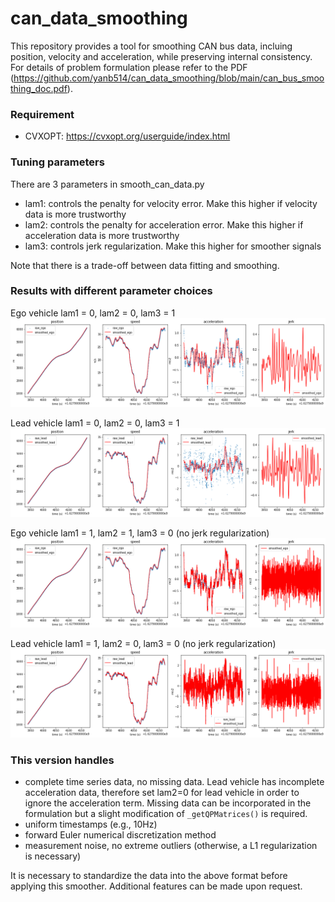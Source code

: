 # can_data_smoothing

This repository provides a tool for smoothing CAN bus data, incluing position, velocity and acceleration, while preserving internal consistency.
For details of problem formulation please refer to the PDF (https://github.com/yanb514/can_data_smoothing/blob/main/can_bus_smoothing_doc.pdf).

### Requirement
- CVXOPT: https://cvxopt.org/userguide/index.html

### Tuning parameters
There are 3 parameters in smooth_can_data.py
- lam1: controls the penalty for velocity error. Make this higher if velocity data is more trustworthy
- lam2: controls the penalty for acceleration error.  Make this higher if acceleration data is more trustworthy
- lam3: controls jerk regularization.  Make this higher for smoother signals

Note that there is a trade-off between data fitting and smoothing.

### Results with different parameter choices
Ego vehicle
lam1 = 0, lam2 = 0, lam3 = 1
![](https://github.com/yanb514/can_data_smoothing/blob/main/figures/ego_0_0_1.png)

Lead vehicle
lam1 = 0, lam2 = 0, lam3 = 1
![](https://github.com/yanb514/can_data_smoothing/blob/main/figures/lead_0_0_1.png)

Ego vehicle
lam1 = 1, lam2 = 1, lam3 = 0 (no jerk regularization)
![](https://github.com/yanb514/can_data_smoothing/blob/main/figures/ego_1_1_0.png)

Lead vehicle
lam1 = 1, lam2 = 0, lam3 = 0 (no jerk regularization)
![](https://github.com/yanb514/can_data_smoothing/blob/main/figures/lead_1_0_0.png)

### This version handles
- complete time series data, no missing data. Lead vehicle has incomplete acceleration data, therefore set lam2=0 for lead vehicle in order to ignore the acceleration term. Missing data can be incorporated in the formulation but a slight modification of ```_getQPMatrices()``` is required.
- uniform timestamps (e.g., 10Hz)
- forward Euler numerical discretization method
- measurement noise, no extreme outliers (otherwise, a L1 regularization is necessary)

It is necessary to standardize the data into the above format before applying this smoother. Additional features can be made upon request.

